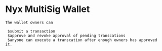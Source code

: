 # Nyx MultiSig Wallet


```shell
The wallet owners can

 $submit a transaction
 $approve and revoke approval of pending transcations
 $anyone can execute a transcation after enough owners has approved it.
```

